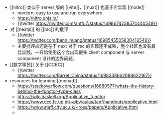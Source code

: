 - [[nitro]] 类似于 server 版的 [[vite]]，[[nuxt]] 也基于它实现 [[node]]
	- modern, easy to use and run everywhere
	- https://nitro.unjs.io/
	- {{twitter https://twitter.com/antfu7/status/1698674238574440549}}
- 对 [[nextjs]] 的 [[rsc]] 的批评
	- {{twitter https://twitter.com/benn_huang/status/1698545505830416546}}
	- 主要批评点还是在于 next 对于 rsc 的实现还不成熟，整个社区也没有最佳实践，一开始使用这个会出现很多 client component 与 server component 设计的边界问题。
- [[数字移民]] 关于 [[OCBC]]
	- {{twitter https://twitter.com/Barret_China/status/1698338662088622167}}
- resources for learning [[monad]]
	- https://stackoverflow.com/questions/16880577/whats-the-history-behind-the-functor-type-class
	- https://wiki.haskell.org/Applicative_functor
	- https://www.dcc.fc.up.pt/~pbv/aulas/tapf/handouts/applicative.html
	- https://www.staff.city.ac.uk/~ross/papers/Applicative.html
	-